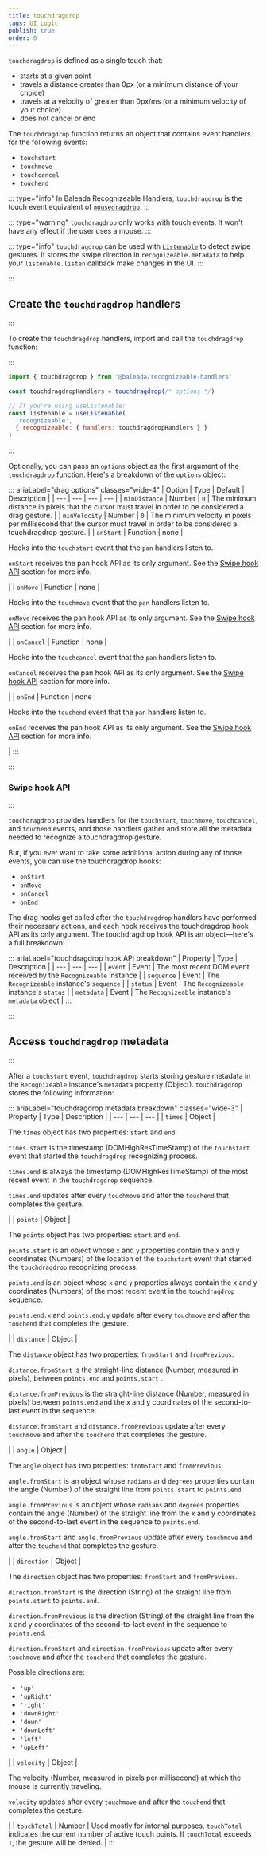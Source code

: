 ```yaml
---
title: touchdragdrop
tags: UI Logic
publish: true
order: 0
---
```


`touchdragdrop` is defined as a single touch that:
- starts at a given point
- travels a distance greater than 0px (or a minimum distance of your choice)
- travels at a velocity of greater than 0px/ms (or a minimum velocity of your choice)
- does not cancel or end

The `touchdragdrop` function returns an object that contains event handlers for the following events:
- `touchstart`
- `touchmove`
- `touchcancel`
- `touchend`

::: type="info"
In Baleada Recognizeable Handlers, `touchdragdrop` is the touch event equivalent of [`mousedragdrop`](/docs/recognizeable-handlers/functions/mousedragdrop).
:::

::: type="warning"
`touchdragdrop` only works with touch events. It won't have any effect if the user uses a mouse.
:::

::: type="info"
`touchdragdrop` can be used with [`Listenable`](/docs/logic/classes/Listenable) to detect swipe gestures. It stores the swipe direction in `recognizeable.metadata` to help your `listenable.listen` callback make changes in the UI.
:::


:::
## Create the `touchdragdrop` handlers
:::

To create the `touchdragdrop` handlers, import and call the `touchdragdrop` function:

:::
```js
import { touchdragdrop } from '@baleada/recognizeable-handlers'

const touchdragdropHandlers = touchdragdrop(/* options */)

// If you're using useListenable:
const listenable = useListenable(
  'recognizeable',
  { recognizeable: { handlers: touchdragdropHandlers } }
)
```
:::

Optionally, you can pass an `options` object as the first argument of the `touchdragdrop` function. Here's a breakdown of the `options` object:

::: ariaLabel="drag options" classes="wide-4"
| Option | Type | Default | Description |
| --- | --- | --- | --- |
| `minDistance` | Number | `0` | The minimum distance in pixels that the cursor must travel in order to be considered a drag gesture. |
| `minVelocity` | Number | `0` | The minimum velocity in pixels per millisecond that the cursor must travel in order to be considered a touchdragdrop gesture. |
| `onStart` | Function | none | <p>Hooks into the `touchstart` event that the `pan` handlers listen to.</p><p>`onStart` receives the pan hook API as its only argument. See the [Swipe hook API](#pan-hook-api) section for more info.</p> |
| `onMove` | Function | none | <p>Hooks into the `touchmove` event that the `pan` handlers listen to.</p><p>`onMove` receives the pan hook API as its only argument. See the [Swipe hook API](#pan-hook-api) section for more info.</p> |
| `onCancel` | Function | none |  <p>Hooks into the `touchcancel` event that the `pan` handlers listen to.</p><p>`onCancel` receives the pan hook API as its only argument. See the [Swipe hook API](#pan-hook-api) section for more info.</p> |
| `onEnd` | Function | none | <p>Hooks into the `touchend` event that the `pan` handlers listen to.</p><p>`onEnd` receives the pan hook API as its only argument. See the [Swipe hook API](#pan-hook-api) section for more info.</p> |
:::


:::
### Swipe hook API
:::

`touchdragdrop` provides handlers for the `touchstart`, `touchmove`, `touchcancel`, and `touchend` events, and those handlers gather and store all the metadata needed to recognize a touchdragdrop gesture.

But, if you ever want to take some additional action during any of those events, you can use the touchdragdrop hooks:
- `onStart`
- `onMove`
- `onCancel`
- `onEnd`

The drag hooks get called after the `touchdragdrop` handlers have performed their necessary actions, and each hook receives the touchdragdrop hook API as its only argument. The touchdragdrop hook API is an object—here's a full breakdown:

::: ariaLabel="touchdragdrop hook API breakdown"
| Property | Type | Description |
| --- | --- | --- |
| `event` | Event | The most recent DOM event received by the `Recognizeable` instance |
| `sequence` | Event | The `Recognizeable` instance's `sequence` |
| `status` | Event | The `Recognizeable` instance's `status` |
| `metadata` | Event | The `Recognizeable` instance's `metadata` object |
:::


:::
## Access `touchdragdrop` metadata
:::

After a `touchstart` event, `touchdragdrop` starts storing gesture metadata in the `Recognizeable` instance's `metadata` property (Object). `touchdragdrop` stores the following information:

::: ariaLabel="touchdragdrop metadata breakdown" classes="wide-3"
| Property | Type | Description |
| --- | --- | --- |
| `times` | Object | <p>The `times`  object has two properties: `start` and `end`.</p><p>`times.start` is the timestamp (DOMHighResTimeStamp) of the `touchstart` event that started the `touchdragdrop` recognizing process.</p><p>`times.end` is always the timestamp (DOMHighResTimeStamp) of the most recent event in the `touchdragdrop` sequence.</p><p>`times.end` updates after every `touchmove` and after the `touchend` that completes the gesture.</p> |
| `points` | Object | <p>The `points`  object has two properties: `start` and `end`.</p><p>`points.start` is an object whose `x` and `y` properties contain the x and y coordinates (Numbers) of the location of the `touchstart` event that started the `touchdragdrop` recognizing process.</p><p>`points.end` is an object whose `x` and `y` properties always contain the x and y coordinates (Numbers) of the most recent event in the `touchdragdrop` sequence.</p><p>`points.end.x` and `points.end.y` update after every `touchmove` and after the `touchend` that completes the gesture.</p> |
| `distance` | Object | <p>The `distance` object has two properties: `fromStart` and `fromPrevious`.</p><p>`distance.fromStart` is the straight-line distance (Number, measured in pixels), between `points.end` and `points.start` .</p><p>`distance.fromPrevious` is the straight-line distance (Number, measured in pixels) between `points.end` and the x and y coordinates of the second-to-last event in the sequence.</p><p>`distance.fromStart` and `distance.fromPrevious` update after every `touchmove` and after the `touchend` that completes the gesture.</p> |
| `angle` | Object | <p>The `angle` object has two properties: `fromStart` and `fromPrevious`.</p><p>`angle.fromStart` is an object whose `radians` and `degrees` properties contain the angle (Number) of the straight line from `points.start` to `points.end`.</p><p>`angle.fromPrevious` is an object whose `radians` and `degrees` properties contain the angle (Number) of the straight line from the x and y coordinates of the second-to-last event in the sequence to `points.end`.</p><p>`angle.fromStart` and `angle.fromPrevious` update after every `touchmove` and after the `touchend` that completes the gesture.</p> |
| `direction` | Object | <p>The `direction` object has two properties: `fromStart` and `fromPrevious`.</p><p>`direction.fromStart` is the direction (String) of the straight line from `points.start` to `points.end`.</p><p>`direction.fromPrevious` is the direction (String) of the straight line from the x and y coordinates of the second-to-last event in the sequence to `points.end`.</p><p>`direction.fromStart` and `direction.fromPrevious` update after every `touchmove` and after the `touchend` that completes the gesture.</p><p>Possible directions are:</p><ul><li>`'up'`</li><li>`'upRight'`</li><li>`'right'`</li><li>`'downRight'`</li><li>`'down'`</li><li>`'downLeft'`</li><li>`'left'`</li><li>`'upLeft'`</li></ul> |
| `velocity` | Object | <p>The velocity (Number, measured in pixels per millisecond) at which the mouse is currently traveling.</p><p>`velocity` updates after every `touchmove` and after the `touchend` that completes the gesture.</p> |
| `touchTotal` | Number | Used mostly for internal purposes, `touchTotal` indicates the current number of active touch points. If `touchTotal` exceeds `1`, the gesture will be denied. |
:::



